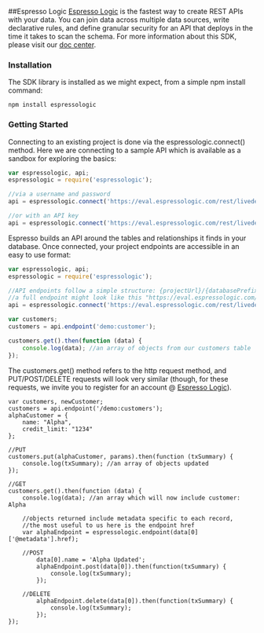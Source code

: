 ##Espresso Logic
[Espresso Logic](http://espressologic.com) is the fastest way to create REST APIs with your data. You can join data across multiple data sources, write declarative rules, and define granular security for an API that deploys in the time it takes to scan the schema. For more information about this SDK, please visit our [doc center](https://sites.google.com/a/espressologic.com/site/node-sdk).

### Installation
The SDK library is installed as we might expect, from a simple npm install command:

```
npm install espressologic
```

### Getting Started

Connecting to an existing project is done via the espressologic.connect() method. Here we are connecting to a sample API which is available as a sandbox for exploring the basics:

```javascript
var espressologic, api;
espressologic = require('espressologic');

//via a username and password
api = espressologic.connect('https://eval.espressologic.com/rest/livedemo/demo/v1', 'demo', 'Password1');

//or with an API key
api = espressologic.connect('https://eval.espressologic.com/rest/livedemo/demo/v1', 'readonly');
```

Espresso builds an API around the tables and relationships it finds in your database. Once connected, your project endpoints are accessible in an easy to use format:

```javascript
var espressologic, api;
espressologic = require('espressologic');

//API endpoints follow a simple structure: {projectUrl}/{databasePrefix}:{tableName}
//a full endpoint might look like this "https://eval.espressologic.com/rest/livedemo/demo/v1/demo:customer"
api = espressologic.connect('https://eval.espressologic.com/rest/livedemo/demo/v1', 'demo', 'Password1');

var customers;
customers = api.endpoint('demo:customer');

customers.get().then(function (data) {
	console.log(data); //an array of objects from our customers table
});
```

The customers.get() method refers to the http request method, and PUT/POST/DELETE requests will look very similar (though, for these requests, we invite you to register for an account @ [Espresso Logic](http://www.espressologic.com/)).

```
var customers, newCustomer;
customers = api.endpoint('/demo:customers');
alphaCustomer = {
    name: "Alpha",
    credit_limit: "1234"
};

//PUT
customers.put(alphaCustomer, params).then(function (txSummary) {
	console.log(txSummary); //an array of objects updated
});

//GET
customers.get().then(function (data) {
	console.log(data); //an array which will now include customer: Alpha
	
	//objects returned include metadata specific to each record,
	//the most useful to us here is the endpoint href
    var alphaEndpoint = espressologic.endpoint(data[0]['@metadata'].href);
	
	//POST
    	data[0].name = 'Alpha Updated';
    	alphaEndpoint.post(data[0]).then(function(txSummary) {
    	    console.log(txSummary);
	    });
	    
	//DELETE
    	alphaEndpoint.delete(data[0]).then(function(txSummary) {
    	    console.log(txSummary);
	    });
});
```